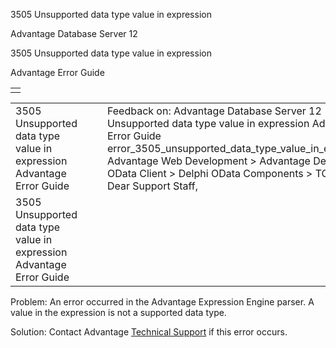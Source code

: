 3505 Unsupported data type value in expression




Advantage Database Server 12  

3505 Unsupported data type value in expression

Advantage Error Guide

|  |
| --- |
|  |

|  |  |  |  |  |
| --- | --- | --- | --- | --- |
| 3505 Unsupported data type value in expression  Advantage Error Guide |  |  | Feedback on: Advantage Database Server 12 - 3505 Unsupported data type value in expression Advantage Error Guide error\_3505\_unsupported\_data\_type\_value\_in\_expression Advantage Web Development > Advantage Delphi OData Client > Delphi OData Components > TODataSet / Dear Support Staff, |  |
| 3505 Unsupported data type value in expression  Advantage Error Guide |  |  |  |  |

Problem: An error occurred in the Advantage Expression Engine parser. A value in the expression is not a supported data type.

Solution: Contact Advantage [Technical Support](master_technical_support_u_s__and_canada.htm) if this error occurs.